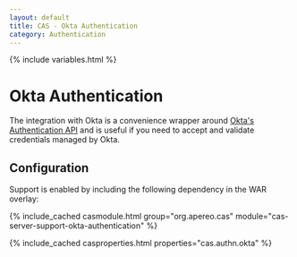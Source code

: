 ```yaml
---
layout: default
title: CAS - Okta Authentication
category: Authentication
---
```

{% include variables.html %}


# Okta Authentication

The integration with Okta is a convenience wrapper around [Okta's Authentication API](https://developer.okta.com/docs/api/resources/authn.html) and 
is useful if you need to accept and validate credentials managed by Okta.

## Configuration

Support is enabled by including the following dependency in the WAR overlay:

{% include_cached casmodule.html group="org.apereo.cas" module="cas-server-support-okta-authentication" %}

{% include_cached casproperties.html properties="cas.authn.okta"  %}
